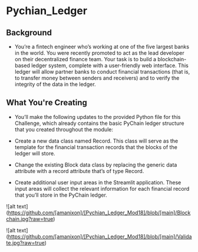 # Pychian_Ledger
## Background
* You’re a fintech engineer who’s working at one of the five largest banks in the world. You were recently promoted to act as the lead developer on their decentralized finance team. Your task is to build a blockchain-based ledger system, complete with a user-friendly web interface. This ledger will allow partner banks to conduct financial transactions (that is, to transfer money between senders and receivers) and to verify the integrity of the data in the ledger.

## What You're Creating
* You’ll make the following updates to the provided Python file for this Challenge, which already contains the basic PyChain ledger structure that you created throughout the module:

* Create a new data class named Record. This class will serve as the template for the financial transaction records that the blocks of the ledger will store.

* Change the existing Block data class by replacing the generic data attribute with a record attribute that’s of type Record.

* Create additional user input areas in the Streamlit application. These input areas will collect the relevant information for each financial record that you’ll store in the PyChain ledger.

![alt text]  (https://github.com/[amanixon]/[Pychian_Ledger_Mod18]/blob/[main]/Blockchain.jpg?raw=true)

![alt text]  (https://github.com/[amanixon]/[Pychian_Ledger_Mod18]/blob/[main]/Validate.jpg?raw=true)
